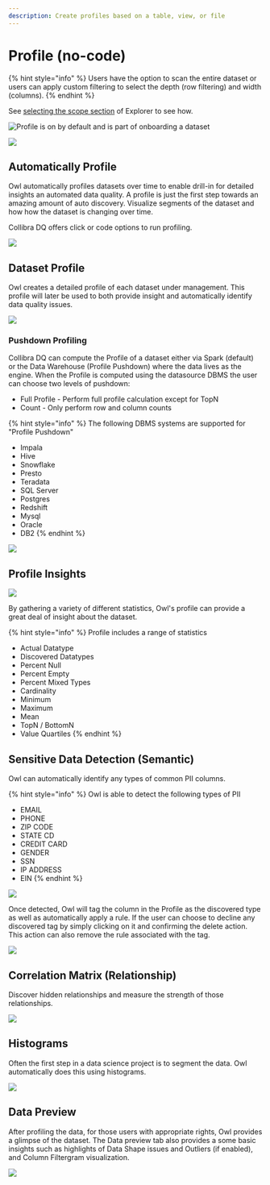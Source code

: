 ```yaml
---
description: Create profiles based on a table, view, or file
---
```


# Profile (no-code)

{% hint style="info" %}
Users have the option to scan the entire dataset or users can apply custom filtering to select the depth (row filtering) and width (columns).&#x20;
{% endhint %}

See [selecting the scope section](https://dq-docs.collibra.com/dq-visuals/explorer-2#select-the-scope-and-define-a-query) of Explorer to see how.

![Profile is on by default and is part of onboarding a dataset](<../../.gitbook/assets/profile\_setup (1).gif>)

![](../../.gitbook/assets/profile\_results.gif)

## Automatically Profile

Owl automatically profiles datasets over time to enable drill-in for detailed insights an automated data quality. A profile is just the first step towards an amazing amount of auto discovery. Visualize segments of the dataset and how how the dataset is changing over time.

Collibra DQ offers click or code options to run profiling.&#x20;

![](<../../.gitbook/assets/profile\_results (1).gif>)

## Dataset Profile

Owl creates a detailed profile of each dataset under management. This profile will later be used to both provide insight and automatically identify data quality issues.

![](../../.gitbook/assets/screen-shot-2020-07-08-at-12.45.19-am.png)

### Pushdown Profiling

Collibra DQ can compute the Profile of a dataset either via Spark (default) or the Data Warehouse (Profile Pushdown) where the data lives as the engine. When the Profile is computed using the datasource DBMS the user can choose two levels of pushdown:&#x20;

* Full Profile - Perform full profile calculation except for TopN&#x20;
* Count - Only perform row and column counts

{% hint style="info" %}
The following DBMS systems are supported for "Profile Pushdown"

* Impala&#x20;
* Hive&#x20;
* Snowflake&#x20;
* Presto&#x20;
* Teradata&#x20;
* SQL Server&#x20;
* Postgres&#x20;
* Redshift&#x20;
* Mysql&#x20;
* Oracle&#x20;
* DB2&#x20;
{% endhint %}

![](../../.gitbook/assets/screen-shot-2020-05-07-at-7.28.25-pm.png)

## Profile Insights

![](../../.gitbook/assets/screen-shot-2020-05-07-at-7.33.16-pm.png)

By gathering a variety of different statistics, Owl's profile can provide a great deal of insight about the dataset. &#x20;

{% hint style="info" %}
Profile includes a range of statistics

* Actual Datatype
* Discovered Datatypes
* Percent Null
* Percent Empty
* Percent Mixed Types
* Cardinality
* Minimum
* Maximum
* Mean
* TopN / BottomN
* Value Quartiles
{% endhint %}

## Sensitive Data Detection (Semantic)

Owl can automatically identify any types of common PII columns.&#x20;

{% hint style="info" %}
Owl is able to detect the following types of PII

* EMAIL
* PHONE
* ZIP CODE
* STATE CD
* CREDIT CARD
* GENDER
* SSN
* IP ADDRESS
* EIN
{% endhint %}

![](../../.gitbook/assets/screen-shot-2020-07-08-at-12.37.10-am.png)

Once detected, Owl will tag the column in the Profile as the discovered type as well as automatically apply a rule. If the user can choose to decline any discovered tag by simply clicking on it and confirming the delete action. This action can also remove the rule associated with the tag.

![](../../.gitbook/assets/screen-shot-2020-07-08-at-12.39.13-am.png)

## Correlation Matrix (Relationship)

Discover hidden relationships and measure the strength of those relationships.

![](../../.gitbook/assets/owl-relationships.png)

## Histograms

Often the first step in a data science project is to segment the data. Owl automatically does this using histograms.

![](../../.gitbook/assets/owl-histogram.png)

## Data Preview

After profiling the data, for those users with appropriate rights, Owl provides a glimpse of the dataset. The Data preview tab also provides a some basic insights such as highlights of Data Shape issues and Outliers (if enabled), and Column Filtergram visualization.

![](../../.gitbook/assets/screen-shot-2020-05-07-at-7.57.29-pm.png)

